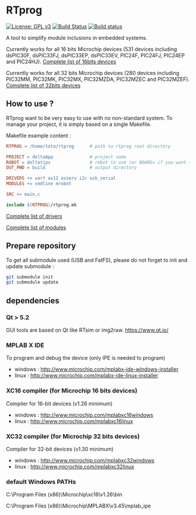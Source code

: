 # RTprog

[![License: GPL v3](https://img.shields.io/badge/License-GPL%20v3-blue.svg)](http://www.gnu.org/licenses/gpl-3.0)
[![Build Status](https://travis-ci.org/Robotips/rtprog.svg?branch=master)](https://travis-ci.org/Robotips/rtprog)
[![Build status](https://ci.appveyor.com/api/projects/status/yn3whlps1s3vy4ok?svg=true)](https://ci.appveyor.com/project/sebcaux/rtprog)

A tool to simplify module inclusions in embedded systems.

Currently works for all 16 bits Microchip devices (531 devices including
dsPIC30F, dsPIC33FJ, dsPIC33EP, dsPIC33EV, PIC24F, PIC24FJ, PIC24EP and PIC24HJ).
[Complete list of 16bits devices](support/archi/pic16b/README.md)

Currently works for all 32 bits Microchip devices (280 devices including
PIC32MM, PIC32MK, PIC32MX, PIC32MZDA, PIC32MZEC and PIC32MZEF).
[Complete list of 32bits devices](support/archi/pic32/README.md)

## How to use ?
RTprog want to be very easy to use with no non-standard system. To manage your
project, it is simply based on a single Makefile.

Makefile example content :

```Makefile
RTPROG = /home/toto/rtprog      # path to rtprog root directory

PROJECT = deltaApp              # project name
ROBOT = deltatips               # robot to use (or BOARD= if you want to choose only a board)
OUT_PWD = build                 # output directory

DRIVERS += uart ax12 asserv i2c usb_serial
MODULES += cmdline mrobot

SRC += main.c

include $(RTPROG)/rtprog.mk
```

[Complete list of drivers](support/driver/README.md)

[Complete list of modules](support/module/README.md)

## Prepare repository

To get all submodule used (USB and FatFS), please do not forget to init and update submodule :

```bash
git submodule init
git submodule update
```

## dependencies
### Qt > 5.2
GUI tools are based on Qt like RTsim or img2raw. https://www.qt.io/

### MPLAB X IDE
To program and debug the device (only IPE is needed to program)

* windows : http://www.microchip.com/mplabx-ide-windows-installer
* linux : http://www.microchip.com/mplabx-ide-linux-installer

### XC16 compiler (for Microchip 16 bits devices)
Compiler for 16-bit devices (v1.26 minimum)

* windows : http://www.microchip.com/mplabxc16windows
* linux : http://www.microchip.com/mplabxc16linux

### XC32 compiler (for Microchip 32 bits devices)
Compiler for 32-bit devices (v1.30 minimum)

* windows : http://www.microchip.com/mplabxc32windows
* linux : http://www.microchip.com/mplabxc32linux

### default Windows PATHs
C:\\Program Files (x86)\\Microchip\\xc16\\v1.26\\bin

C:\\Program Files (x86)\\Microchip\\MPLABX\\v3.45\\mplab_ipe

